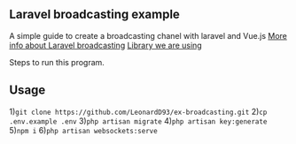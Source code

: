

## Laravel broadcasting example

A simple guide to create a broadcasting chanel with laravel and Vue.js
[More info about Laravel broadcasting](https://laravel.com/docs/9.x/broadcasting)
[Library we are using ](https://beyondco.de/docs/laravel-websockets/getting-started/introduction)

Steps to run this program.

## Usage
1)` git clone https://github.com/LeonardD93/ex-broadcasting.git `
2)` cp .env.example .env `
3)` php artisan migrate `
4)` php artisan key:generate `
5)` npm i `
6)` php artisan websockets:serve `